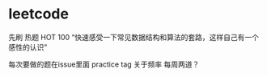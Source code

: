 # leetcode

先刷 热题 HOT 100
“快速感受一下常见数据结构和算法的套路，这样自己有一个感性的认识”

每次要做的题在issue里面 practice tag
关于频率 每周两道？
